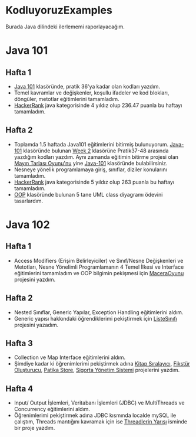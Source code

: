 # KodluyoruzExamples
Burada Java dilindeki ilerlememi raporlayacağım.
# Java 101
## Hafta 1
- [Java 101](https://github.com/AMRSCDL/KodluyoruzExamples/tree/main/Java-101) klasöründe, pratik 36'ya kadar olan kodları yazdım.
- Temel kavramlar ve değişkenler, koşullu ifadeler ve kod blokları, döngüler, metotlar eğitimlerini tamamladım.
- [HackerRank](https://www.hackerrank.com/aedemirtas00?hr_r=1) java kategorisinde 4 yıldız olup 236.47 puanla bu haftayı tamamladım.
## Hafta 2
- Toplamda 1.5 haftada Java101 eğitimlerini bitirmiş bulunuyorum. [Java-101](https://github.com/AMRSCDL/KodluyoruzExamples/tree/main/Java-101) klasöründe bulunan [Week 2](https://github.com/AMRSCDL/KodluyoruzExamples/tree/main/Java-101/Week%2002) klasörüne Pratik37-48 arasında yazdığım kodları yazdım. Aynı zamanda eğitimin bitirme projesi olan [Mayın Tarlası Oyunu'nu](https://github.com/AMRSCDL/KodluyoruzExamples/tree/main/Java-101/ZBitirme%20Projesi/May%C4%B1n%20Tarlas%C4%B1%20Oyunu) yine [Java-101](https://github.com/AMRSCDL/KodluyoruzExamples/tree/main/Java-101) klasöründe bulabilirsiniz.
- Nesneye yönelik programlamaya giriş, sınıflar, diziler konularını tamamladım.
- [HackerRank](https://www.hackerrank.com/aedemirtas00?hr_r=1) java kategorisinde 5 yıldız olup 263 puanla bu haftayı tamamladım.
- [OOP](https://github.com/AMRSCDL/KodluyoruzExamples/tree/main/OOP) klasöründe bulunan 5 tane UML class diyagramı ödevini tasarlardım.
# Java 102
## Hafta 1
- Access Modifiers (Erişim Belirleyiciler) ve Sınıf/Nesne Değişkenleri ve Metotları, Nesne Yönelimli Programlamanın 4 Temel İlkesi ve Interface eğitimlerini tamamladım ve OOP bilgimin pekişmesi için [MaceraOyunu](https://github.com/AMRSCDL/KodluyoruzExamples/tree/main/Java-102/01.Java_102_MaceraOyunu) projesini yazdım.
## Hafta 2
- Nested Sınıflar, Generic Yapılar, Exception Handling eğitimlerini aldım.
- Generic yapısı hakkındaki öğrendiklerimi pekiştirmek için [ListeSınıfı](https://github.com/AMRSCDL/KodluyoruzExamples/tree/main/Java-102/02.Java_102_ListeSinifi) projesini yazadım.
## Hafta 3
- Collection ve Map Interface eğitimlerini aldım.
- Şimdiye kadar ki öğrenimlerimi pekiştirmek adına [Kitap Sıralayıcı](https://github.com/AMRSCDL/KodluyoruzExamples/tree/main/Java-102/03.Java_102_KitapSiralayici), [Fikstür Oluşturucu](https://github.com/AMRSCDL/KodluyoruzExamples/tree/main/Java-102/04.Java_102_FiksturOlusturucu), [Patika Store](https://github.com/AMRSCDL/KodluyoruzExamples/tree/main/Java-102/05.Java_102_PatikaStore), [Sigorta Yönetim Sistemi](https://github.com/AMRSCDL/KodluyoruzExamples/tree/main/Java-102/06.Java_102_SigortaYonetimSistemi) projelerini yazdım. 
## Hafta 4
- Input/ Output İşlemleri, Veritabanı İşlemleri (JDBC) ve MultiThreads ve Concurrency eğitimlerini aldım.
- Öğrenimlerimi pekiştirmek adına JDBC kısmında localde mySQL ile çalıştım, Threads mantığını kavramak için ise [Threadlerin Yarışı](https://github.com/AMRSCDL/KodluyoruzExamples/tree/main/Java-102/07.Java_102_ThreadlerinYarisi) isminde bir proje yazdım.

